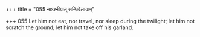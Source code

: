 +++
title = "055 नाऽश्नीयात् सन्धिवेलायाम्"

+++
055	Let him not eat, nor travel, nor sleep during the twilight; let him not scratch the ground; let him not take off his garland.